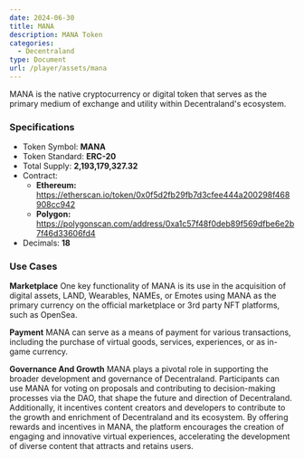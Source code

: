 ```yaml
---
date: 2024-06-30
title: MANA
description: MANA Token
categories:
  - Decentraland
type: Document
url: /player/assets/mana
---
```


MANA is the native cryptocurrency or digital token that serves as the primary medium of exchange and utility within Decentraland's ecosystem.

### Specifications

- Token Symbol: **MANA**
- Token Standard: **ERC-20**
- Total Supply: **2,193,179,327.32**
- Contract: 
  - **Ethereum:** https://etherscan.io/token/0x0f5d2fb29fb7d3cfee444a200298f468908cc942
  - **Polygon:** https://polygonscan.com/address/0xa1c57f48f0deb89f569dfbe6e2b7f46d33606fd4
- Decimals: **18**

### Use Cases
**Marketplace**
One key functionality of MANA is its use in the acquisition of digital assets, LAND, Wearables, NAMEs, or Emotes using MANA as the primary currency on the official marketplace or 3rd party NFT platforms, such as OpenSea.

**Payment**
MANA can serve as a means of payment for various transactions, including the purchase of virtual goods, services, experiences, or as in-game currency.

**Governance And Growth**
MANA plays a pivotal role in supporting the broader development and governance of Decentraland. Participants can use MANA for voting on  proposals and contributing to decision-making processes via the DAO, that shape the future and direction of Decentraland. Additionally, it incentives content creators and developers to contribute to the growth and enrichment of Decentraland and its ecosystem. By offering rewards and incentives in MANA, the platform encourages the creation of engaging and innovative virtual experiences, accelerating the development of diverse content that attracts and retains users.



